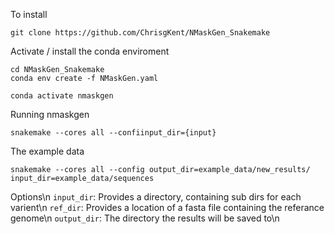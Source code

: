 To install
```
git clone https://github.com/ChrisgKent/NMaskGen_Snakemake
```
Activate / install the conda enviroment
```
cd NMaskGen_Snakemake
conda env create -f NMaskGen.yaml

conda activate nmaskgen
```
Running nmaskgen
```
snakemake --cores all --confiinput_dir={input} 
```
The example data
```
snakemake --cores all --config output_dir=example_data/new_results/ input_dir=example_data/sequences
```

Options\n
```input_dir```: Provides a directory, containing sub dirs for each varient\n
```ref_dir```: Provides a location of a fasta file containing the referance genome\n
```output_dir```: The directory the results will be saved to\n

